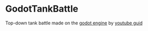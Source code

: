 # GodotTankBattle
Top-down tank battle made on the [godot engine](https://github.com/godotengine/godot) by [youtube guid](https://www.youtube.com/watch?v=sQ1FpD0DYF8&amp;list=PLsk-HSGFjnaFC8kEv6MaLXnnDcevGpSWf)
